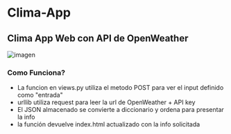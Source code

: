 # Clima-App
## Clima App Web con API de OpenWeather

![imagen](link.jpg)

### Como Funciona?

- La funcion en views.py utiliza el metodo POST para ver el input definido como "entrada"
- urllib utiliza request para leer la url de OpenWeather + API key
- El JSON almacenado se convierte a diccionario y ordena para presentar la info
- la función devuelve index.html actualizado con la info solicitada

